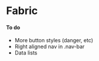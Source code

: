 # Fabric

#### To do
- More button styles (danger, etc)
- Right aligned nav in .nav-bar
- Data lists